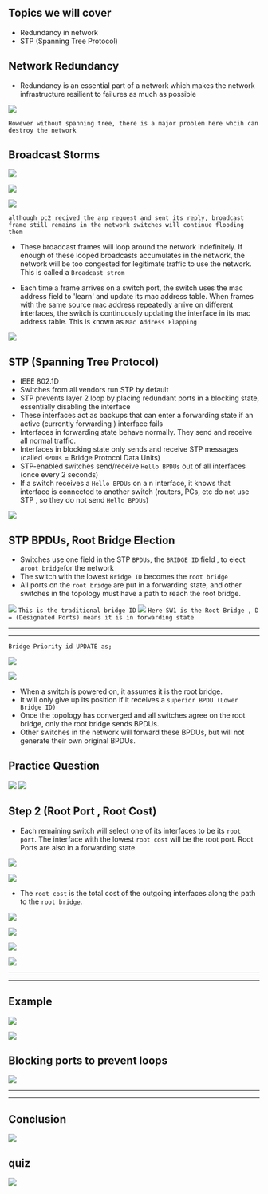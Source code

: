 ## Topics  we will cover

- Redundancy in network
- STP (Spanning Tree Protocol) 


## Network Redundancy

- Redundancy is an essential part of a network which makes the network infrastructure resilient to failures as much as possible

![](images/Pasted%20image%2020231025141721.png)

`However without spanning tree, there is a major problem here whcih can destroy the network`


## Broadcast Storms

![](images/Pasted%20image%2020231025142831.png)

![](images/Pasted%20image%2020231025142848.png)

![](images/Pasted%20image%2020231025142857.png)

`although pc2 recived the arp request and sent its reply, broadcast frame still remains in the network switches will continue flooding them `

- These broadcast frames will loop around the network indefinitely. If enough of these looped broadcasts accumulates in the network, the network will be too congested for legitimate traffic to use the network. This is called a `Broadcast strom`

- Each time a frame arrives on a switch port, the switch uses the mac address field to 'learn' and update its mac address table. When frames with the same source mac address repeatedly arrive on different interfaces, the switch is continuously updating the interface in its mac address table. This is known as `Mac Address Flapping`

![](images/Pasted%20image%2020231025143607.png)


## STP (Spanning Tree Protocol)

- IEEE 802.1D
- Switches from all vendors run STP by default
- STP prevents layer 2 loop by placing redundant ports in a blocking state, essentially disabling the interface
- These interfaces act as backups that can enter a forwarding state if an active (currently forwarding ) interface fails
- Interfaces in forwarding state behave normally. They send and receive all normal traffic.
- Interfaces in blocking state only sends and receive STP messages (called `BPDUs` = Bridge Protocol Data Units)
- STP-enabled switches send/receive `Hello BPDUs` out of all interfaces (once every 2 seconds)
- If a switch receives a `Hello BPDUs` on a n interface, it knows that  interface is connected to another switch (routers, PCs, etc do not use STP , so they do not send `Hello BPDUs`)

![](images/Pasted%20image%2020231025144453.png)


## STP BPDUs, Root Bridge Election

- Switches use one field in the STP `BPDUs`, the `BRIDGE ID` field , to elect a` root bridge `for the network
- The switch with the lowest `Bridge ID` becomes the `root bridge`
- All ports on the `root bridge` are put in a forwarding state, and other switches in the topology must have a path to reach the root bridge. 

![](images/Pasted%20image%2020231025145958.png)
`This is the traditional bridge ID`
![](images/Pasted%20image%2020231025150210.png)
`Here SW1 is the Root Bridge , D = (Designated Ports) means it is in forwarding state`

---
---
`Bridge Priority id UPDATE as;`

![](images/Pasted%20image%2020231025151006.png)


![](images/Pasted%20image%2020231025151242.png)


- When a switch is powered on, it assumes it is the root bridge.
- It will only give up its position if it receives a `superior BPDU (Lower Bridge ID)`
- Once the topology has converged and all switches agree on the root bridge, only the root bridge sends BPDUs.
- Other switches in the network will forward these BPDUs, but will not generate their own original BPDUs.

## Practice Question

![](images/Pasted%20image%2020231025153248.png)
![](images/Pasted%20image%2020231025153311.png)



## Step 2 (Root Port , Root Cost)

- Each remaining switch will select one of its interfaces to be its `root port`. The interface with the lowest `root cost` will be the root port. Root Ports are also in a forwarding state.

![](images/Pasted%20image%2020231025153611.png)


![](images/Pasted%20image%2020231025153755.png)

- The `root cost` is the total cost of the outgoing interfaces along the path to the `root bridge`.

![](images/Pasted%20image%2020231025153933.png)


![](images/Pasted%20image%2020231025154316.png)


![](images/Pasted%20image%2020231025154416.png)

![](images/Pasted%20image%2020231025154932.png)

---
---
## Example

![](images/Pasted%20image%2020231025155013.png)

![](images/Pasted%20image%2020231025155309.png)


## Blocking ports to prevent loops


![](images/Pasted%20image%2020231025155549.png)


---
---
## Conclusion

![](images/Pasted%20image%2020231025155632.png)


## quiz

![](images/Pasted%20image%2020231025160258.png)


